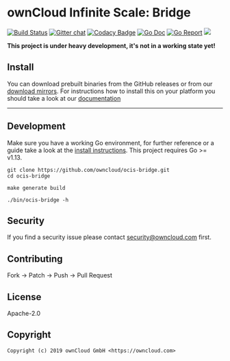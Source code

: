# ownCloud Infinite Scale: Bridge

[![Build Status](https://cloud.drone.io/api/badges/owncloud/ocis-bridge/status.svg)](https://cloud.drone.io/owncloud/ocis-bridge)
[![Gitter chat](https://badges.gitter.im/cs3org/reva.svg)](https://gitter.im/cs3org/reva)
[![Codacy Badge](https://api.codacy.com/project/badge/Grade/d005a4722c1b463b9b95060479018e99)](https://www.codacy.com/gh/owncloud/ocis-bridge?utm_source=github.com&amp;utm_medium=referral&amp;utm_content=owncloud/ocis-bridge&amp;utm_campaign=Badge_Grade)
[![Go Doc](https://godoc.org/github.com/owncloud/ocis-bridge?status.svg)](http://godoc.org/github.com/owncloud/ocis-bridge)
[![Go Report](http://goreportcard.com/badge/github.com/owncloud/ocis-bridge)](http://goreportcard.com/report/github.com/owncloud/ocis-bridge)
[![](https://images.microbadger.com/badges/image/owncloud/ocis-bridge.svg)](http://microbadger.com/images/owncloud/ocis-bridge "Get your own image badge on microbadger.com")

**This project is under heavy development, it's not in a working state yet!**

## Install

You can download prebuilt binaries from the GitHub releases or from our [download mirrors](http://download.owncloud.com/ocis/accounts/). For instructions how to install this on your platform you should take a look at our [documentation](https://owncloud.github.io/ocis-bridge/)
****
## Development

Make sure you have a working Go environment, for further reference or a guide take a look at the [install instructions](http://golang.org/doc/install.html). This project requires Go >= v1.13.

```console
git clone https://github.com/owncloud/ocis-bridge.git
cd ocis-bridge

make generate build

./bin/ocis-bridge -h
```

## Security

If you find a security issue please contact security@owncloud.com first.

## Contributing

Fork -> Patch -> Push -> Pull Request

## License

Apache-2.0

## Copyright

```console
Copyright (c) 2019 ownCloud GmbH <https://owncloud.com>
```
